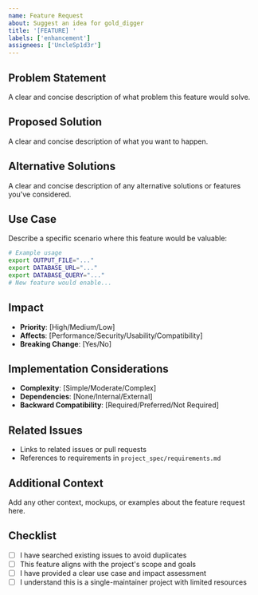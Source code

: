 ```yaml
---
name: Feature Request
about: Suggest an idea for gold_digger
title: '[FEATURE] '
labels: ['enhancement']
assignees: ['UncleSp1d3r']
---
```


## Problem Statement

A clear and concise description of what problem this feature would solve.

## Proposed Solution

A clear and concise description of what you want to happen.

## Alternative Solutions

A clear and concise description of any alternative solutions or features you've considered.

## Use Case

Describe a specific scenario where this feature would be valuable:

```bash
# Example usage
export OUTPUT_FILE="..."
export DATABASE_URL="..."
export DATABASE_QUERY="..."
# New feature would enable...
```

## Impact

- **Priority**: [High/Medium/Low]
- **Affects**: [Performance/Security/Usability/Compatibility]
- **Breaking Change**: [Yes/No]

## Implementation Considerations

- **Complexity**: [Simple/Moderate/Complex]
- **Dependencies**: [None/Internal/External]
- **Backward Compatibility**: [Required/Preferred/Not Required]

## Related Issues

- Links to related issues or pull requests
- References to requirements in `project_spec/requirements.md`

## Additional Context

Add any other context, mockups, or examples about the feature request here.

## Checklist

- [ ] I have searched existing issues to avoid duplicates
- [ ] This feature aligns with the project's scope and goals
- [ ] I have provided a clear use case and impact assessment
- [ ] I understand this is a single-maintainer project with limited resources
